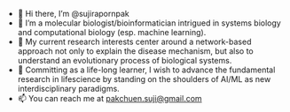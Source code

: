 - 👋 Hi there, I’m @sujirapornpak
- 👀 I’m a molecular biologist/bioinformatician intrigued in systems biology and computational biology (esp. machine learning). 
- 🌱 My current research interests center around a network-based approach not only to explain the disease mechanism, but also to understand an evolutionary
process of biological systems.
- 💞️ Committing as a life-long learner, I wish to advance the fundamental research in lifescience by standing on the shoulders of AI/ML as new interdisciplinary paradigms.  
- 📫 You can reach me at pakchuen.suji@gmail.com

<!---
sujirapornpak/sujirapornpak is a ✨ special ✨ repository because its `README.md` (this file) appears on your GitHub profile.
You can click the Preview link to take a look at your changes.
--->
